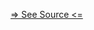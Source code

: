 [=> See Source <=](../../../../../../docs/fundamentals/node-tools/babel-plugin-extend-docs/index.md)
